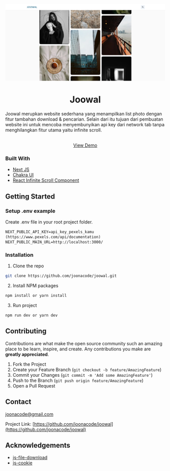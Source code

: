 <p align="center">
  <a href="https://github.com/joonacode/joowal">
    <img src="screenshot.png" alt="screenshot">
  </a>

  <h1 align="center">Joowal</h3>
Joowal merupkan website sederhana yang menampilkan list photo dengan fitur tambahan download & pencarian. Selain dari itu tujuan dari pembuatan website ini untuk mencoba menyembunyikan api key dari network tab tanpa menghilangkan fitur utama yaitu infinite scroll.
<br/ >
  <p align="center">
    <br />
    <a href="https://joowal.vercel.app/">View Demo</a>
  </p>
</p>

### Built With

* [Next JS](https://nextjs.org/)
* [Chakra UI](https://chakra-ui.com/)
* [React Infinite Scroll Component](https://www.npmjs.com/package/react-infinite-scroll-component)


<!-- GETTING STARTED -->
## Getting Started

### Setup .env example

Create .env file in your root project folder.

```
NEXT_PUBLIC_API_KEY=api_key_pexels_kamu (https://www.pexels.com/api/documentation)
NEXT_PUBLIC_MAIN_URL=http://localhost:3000/
```

### Installation

1. Clone the repo
```sh
git clone https://github.com/joonacode/joowal.git
```
2. Install NPM packages
```sh
npm install or yarn install
```
3. Run project
```sh
npm run dev or yarn dev
```

<!-- CONTRIBUTING -->
## Contributing

Contributions are what make the open source community such an amazing place to be learn, inspire, and create. Any contributions you make are **greatly appreciated**.

1. Fork the Project
2. Create your Feature Branch (`git checkout -b feature/AmazingFeature`)
3. Commit your Changes (`git commit -m 'Add some AmazingFeature'`)
4. Push to the Branch (`git push origin feature/AmazingFeature`)
5. Open a Pull Request


<!-- CONTACT -->
## Contact

joonacode@gmail.com

Project Link: [https://github.com/joonacode/joowal](https://github.com/joonacode/joowal)



<!-- ACKNOWLEDGEMENTS -->
## Acknowledgements
* [js-file-download](https://www.npmjs.com/package/js-file-download)
* [js-cookie](https://www.npmjs.com/package/js-cookie)
